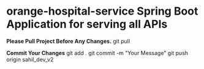 # orange-hospital-service Spring Boot Application for serving all APIs

**Please Pull Project Before Any Changes.**
git pull

**Commit Your Changes**
git add .
git commit -m "Your Message"
git push origin sahil_dev_v2